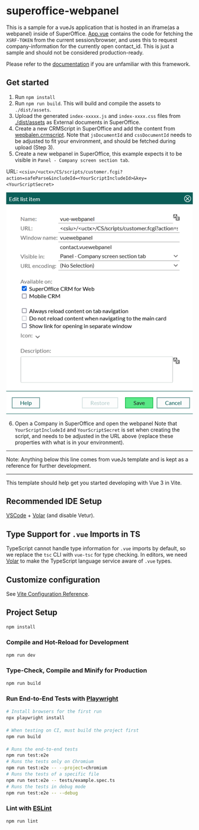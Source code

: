 # superoffice-webpanel

This is a sample for a vueJs application that is hosted in an iframe(as a webpanel) inside of SuperOffice.
[App.vue](./src/App.vue) contains the code for fetching the `XSRF-TOKEN` from the current session/browser, and uses this to request company-information for the currently open contact_id. This is just a sample and should not be considered production-ready.

Please refer to the [documentation](https://vuejs.org/) if you are unfamiliar with this framework.

## Get started

1. Run `npm install`
2. Run `npm run build`. This will build and compile the assets to `./dist/assets`.
3. Upload the generated `index-xxxxx.js` and `index-xxxx.css` files from [./dist/assets](./dist/assets) as External documents in SuperOffice.
4. Create a new CRMScript in SuperOffice and add the content from [wepbalen.crmscript](./src/crmscript/webpanel.crmscript). Note that `jsDocumentId` and `cssDocumentId` needs to be adjusted to fit your environment, and should be fetched during upload (Step 3).
5. Create a new webpanel in SuperOffice, this example expects it to be visible in `Panel - Company screen section tab`.

URL: `<csiu>/<uctx>/CS/scripts/customer.fcgi?action=safeParse&includeId=<YourScriptIncludeId>&key=<YourScriptSecret>`

![Webpanel](./media/image.png)

6. Open a Company in SuperOffice and open the webpanel
Note that `YourScriptIncludeId` and `YourScriptSecret` is set when creating the script, and needs to be adjusted in the URL above (replace these properties with what is in your environment).

--------------------------------------------------------

Note: Anything below this line comes from vueJs template and is kept as a reference for further development.

--------------------------------------------------------

This template should help get you started developing with Vue 3 in Vite.

## Recommended IDE Setup

[VSCode](https://code.visualstudio.com/) + [Volar](https://marketplace.visualstudio.com/items?itemName=Vue.volar) (and disable Vetur).

## Type Support for `.vue` Imports in TS

TypeScript cannot handle type information for `.vue` imports by default, so we replace the `tsc` CLI with `vue-tsc` for type checking. In editors, we need [Volar](https://marketplace.visualstudio.com/items?itemName=Vue.volar) to make the TypeScript language service aware of `.vue` types.

## Customize configuration

See [Vite Configuration Reference](https://vite.dev/config/).

## Project Setup

```sh
npm install
```

### Compile and Hot-Reload for Development

```sh
npm run dev
```

### Type-Check, Compile and Minify for Production

```sh
npm run build
```

### Run End-to-End Tests with [Playwright](https://playwright.dev)

```sh
# Install browsers for the first run
npx playwright install

# When testing on CI, must build the project first
npm run build

# Runs the end-to-end tests
npm run test:e2e
# Runs the tests only on Chromium
npm run test:e2e -- --project=chromium
# Runs the tests of a specific file
npm run test:e2e -- tests/example.spec.ts
# Runs the tests in debug mode
npm run test:e2e -- --debug
```

### Lint with [ESLint](https://eslint.org/)

```sh
npm run lint
```
